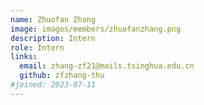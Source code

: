 ```yaml
---
name: Zhuofan Zhang
image: images/members/zhuofanzhang.png
description: Intern
role: Intern
links:
  email: zhang-zf21@mails.tsinghua.edu.cn
  github: zfzhang-thu
#joined: 2023-07-11
---
```


 